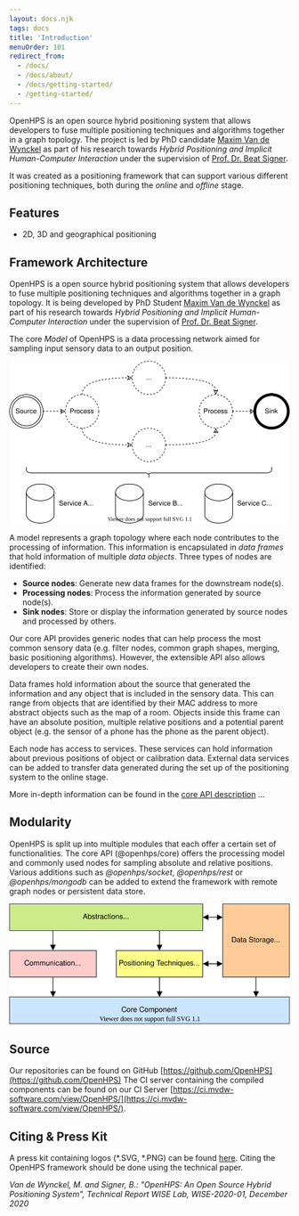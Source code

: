 ```yaml
---
layout: docs.njk
tags: docs
title: 'Introduction'
menuOrder: 101
redirect_from:
  - /docs/
  - /docs/about/
  - /docs/getting-started/
  - /getting-started/
---
```

OpenHPS is an open source hybrid positioning system that allows developers to fuse multiple positioning techniques and algorithms together in a graph topology. The project is led by PhD candidate [Maxim Van de Wynckel](https://wise.vub.ac.be/member/maxim-van-de-wynckel) as part of his research towards *Hybrid Positioning and Implicit Human-Computer Interaction* under the supervision of [Prof. Dr. Beat Signer](https://wise.vub.ac.be/member/beat-signer).

It was created as a positioning framework that can support various different positioning techniques, both during the *online* and *offline* stage.

## Features
- 2D, 3D and geographical positioning

## Framework Architecture
OpenHPS is a open source hybrid positioning system that allows developers to fuse multiple positioning techniques and algorithms together in a graph topology. It is being developed by PhD Student [Maxim Van de Wynckel](https://wise.vub.ac.be/member/maxim-van-de-wynckel) as part of his research towards *Hybrid Positioning and Implicit Human-Computer Interaction* under the supervision of [Prof. Dr. Beat Signer](https://wise.vub.ac.be/member/beat-signer).

The core *Model* of OpenHPS is a data processing network aimed for sampling input sensory data to an output position.

![Architectural Overview](/images/docs/architecture.svg)

A model represents a graph topology where each node contributes to the processing of information. This information is encapsulated in *data frames* that hold information of multiple *data objects*. Three types of nodes are identified:
- **Source nodes**: Generate new data frames for the downstream node(s).
- **Processing nodes**: Process the information generated by source node(s).
- **Sink nodes**: Store or display the information generated by source nodes and processed by others.

Our core API provides generic nodes that can help process the most common sensory data (e.g. filter nodes, common graph shapes, merging, basic positioning algorithms). However, the extensible API also allows developers to create their own nodes.

Data frames hold information about the source that generated the information and any object that is included in the sensory data. This can range from objects that are identified by their MAC address to more abstract objects such as the map of a room. Objects inside this frame can have an absolute position, multiple relative positions and a potential parent object (e.g. the sensor of a phone has the phone as the parent object).

Each node has access to services. These services can hold information about previous positions of object or calibration data. External data services can be added to transfer data generated during the set up of the positioning system to the online stage.

More in-depth information can be found in the [core API description](/docs/core) ...

## Modularity
OpenHPS is split up into multiple modules that each offer a certain set of functionalities. The core API (@openhps/core) offers the processing model and commonly used nodes for sampling absolute and relative positions. Various additions such as *@openhps/socket*, *@openhps/rest* or *@openhps/mongodb* can be added to extend the framework with remote graph nodes or persistent data store.

![OpenHPS Stack](/images/docs/openhps-stack.svg)

## Source
Our repositories can be found on GitHub [https://github.com/OpenHPS](https://github.com/OpenHPS)
The CI server containing the compiled components can be found on our CI Server [https://ci.mvdw-software.com/view/OpenHPS/](https://ci.mvdw-software.com/view/OpenHPS/).

## Citing & Press Kit
A press kit containing logos (*.SVG, *.PNG) can be found [here](/media/openhps-presskit.zip).
Citing the OpenHPS framework should be done using the technical paper.

*Van de Wynckel, M. and Signer, B.: "OpenHPS: An Open Source Hybrid Positioning System", Technical Report WISE Lab, WISE-2020-01, December 2020*